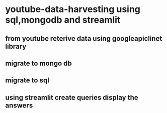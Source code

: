 # youtube-data-harvesting using sql,mongodb and streamlit
## from youtube reterive data using googleapiclinet library
## migrate to mongo db
## migrate to sql
## using streamlit create queries display the answers
